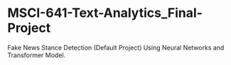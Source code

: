 # MSCI-641-Text-Analytics_Final-Project

Fake News Stance Detection (Default Project) Using Neural Networks and Transformer Model.
